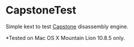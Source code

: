 CapstoneTest
============

Simple kext to test [Capstone](http://www.capstone-engine.org) disassembly engine.


*Tested on Mac OS X Mountain Lion 10.8.5 only.
